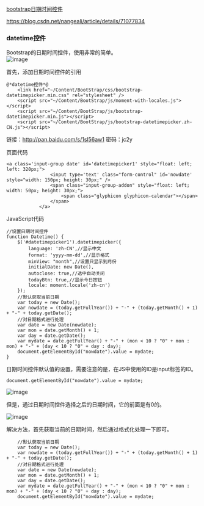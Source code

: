 [bootstrap日期时间控件](https://blog.csdn.net/nangeali/article/details/71077834)

https://blog.csdn.net/nangeali/article/details/71077834

### datetime控件
Bootstrap的日期时间控件，使用非常的简单。       
![image](https://img-blog.csdn.net/20170502100010466?watermark/2/text/aHR0cDovL2Jsb2cuY3Nkbi5uZXQvbmFuZ2VhbGk=/font/5a6L5L2T/fontsize/400/fill/I0JBQkFCMA==/dissolve/70/gravity/SouthEast)

首先，添加日期时间控件的引用

```
@*datetime控件*@
    <link href="~/Content/BootStrap/css/bootstrap-datetimepicker.min.css" rel="stylesheet" />
    <script src="~/Content/BootStrap/js/moment-with-locales.js"></script>
    <script src="~/Content/BootStrap/js/bootstrap-datetimepicker.min.js"></script>
    <script src="~/Content/BootStrap/js/bootstrap-datetimepicker.zh-CN.js"></script>
```

链接：http://pan.baidu.com/s/1sl56aw1 密码：jc2y

页面代码
```
<a class='input-group date' id='datetimepicker1' style="float: left; left: 320px;">
                <input type='text' class="form-control" id='nowdate' style="width: 150px; height: 30px;" />
                <span class="input-group-addon" style="float: left; width: 50px; height: 30px;">
                    <span class="glyphicon glyphicon-calendar"></span>
                </span>
            </a>
```

JavaScript代码

```
//设置日期时间控件
function Datetime() {
    $('#datetimepicker1').datetimepicker({
        language: 'zh-CN',//显示中文
        format: 'yyyy-mm-dd',//显示格式
        minView: "month",//设置只显示到月份
        initialDate: new Date(),
        autoclose: true,//选中自动关闭
        todayBtn: true,//显示今日按钮
        locale: moment.locale('zh-cn')
    });
    //默认获取当前日期
    var today = new Date();
    var nowdate = (today.getFullYear()) + "-" + (today.getMonth() + 1) + "-" + today.getDate();
    //对日期格式进行处理
    var date = new Date(nowdate);
    var mon = date.getMonth() + 1;
    var day = date.getDate();
    var mydate = date.getFullYear() + "-" + (mon < 10 ? "0" + mon : mon) + "-" + (day < 10 ? "0" + day : day);
    document.getElementById("nowdate").value = mydate;
}
```
日期时间控件默认值的设置，需要注意的是，在JS中使用的ID是input标签的ID。
```
document.getElementById("nowdate").value = mydate;
```

![image](https://img-blog.csdn.net/20170502100024081?watermark/2/text/aHR0cDovL2Jsb2cuY3Nkbi5uZXQvbmFuZ2VhbGk=/font/5a6L5L2T/fontsize/400/fill/I0JBQkFCMA==/dissolve/70/gravity/SouthEast)

但是，通过日期时间控件选择之后的日期时间，它的前面是有0的。

![image](https://img-blog.csdn.net/20170502100035481?watermark/2/text/aHR0cDovL2Jsb2cuY3Nkbi5uZXQvbmFuZ2VhbGk=/font/5a6L5L2T/fontsize/400/fill/I0JBQkFCMA==/dissolve/70/gravity/SouthEast)

解决方法，首先获取当前的日期时间，然后通过格式化处理一下即可。

```
    //默认获取当前日期
    var today = new Date();
    var nowdate = (today.getFullYear()) + "-" + (today.getMonth() + 1) + "-" + today.getDate();
    //对日期格式进行处理
    var date = new Date(nowdate);
    var mon = date.getMonth() + 1;
    var day = date.getDate();
    var mydate = date.getFullYear() + "-" + (mon < 10 ? "0" + mon : mon) + "-" + (day < 10 ? "0" + day : day);
    document.getElementById("nowdate").value = mydate;
```
